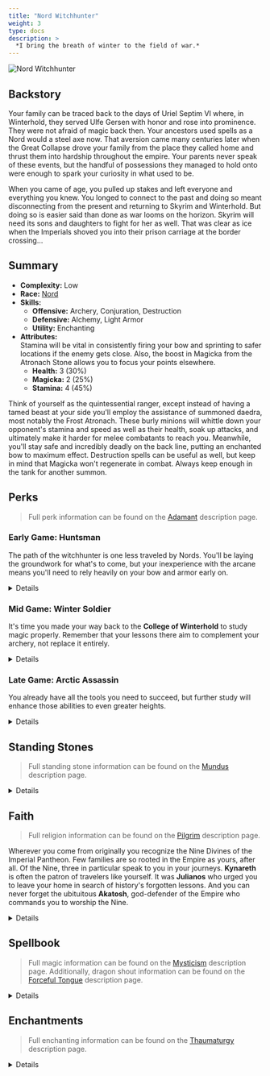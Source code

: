 ```yaml
---
title: "Nord Witchhunter"
weight: 3
type: docs
description: >
  *I bring the breath of winter to the field of war.*
---
```


![Nord Witchhunter](/Pictures/sss/builds/nord-witchhunter-art.png)

## Backstory

Your family can be traced back to the days of Uriel Septim VI where, in Winterhold, they served Ulfe Gersen with honor and rose into prominence. They were not afraid of magic back then. Your ancestors used spells as a Nord would a steel axe now. That aversion came many centuries later when the Great Collapse drove your family from the place they called home and thrust them into hardship throughout the empire. Your parents never speak of these events, but the handful of possessions they managed to hold onto were enough to spark your curiosity in what used to be.


When you came of age, you pulled up stakes and left everyone and everything you knew. You longed to connect to the past and doing so meant disconnecting from the present and returning to Skyrim and Winterhold. But doing so is easier said than done as war looms on the horizon. Skyrim will need its sons and daughters to fight for her as well. That was clear as ice when the Imperials shoved you into their prison carriage at the border crossing...


## Summary

* **Complexity:** Low
* **Race:** [Nord](## "Major Skill: Two-handed
Minor Skills: Block, Heavy Armor, Light Armor, Smithing, Speech
Nordic Heritage: Your Frost Resistance is increased by 50%, and you take 25% less damage while power attacking, drawing a bow, or casting a spell.")
* **Skills:**
  * **Offensive:** Archery, Conjuration, Destruction
  * **Defensive:** Alchemy, Light Armor
  * **Utility:** Enchanting
* **Attributes:**  
Stamina will be vital in consistently firing your bow and sprinting to safer locations if the enemy gets close. Also, the boost in Magicka from the Atronach Stone allows you to focus your points elsewhere.
  * **Health:** 3 (30%)
  * **Magicka:** 2 (25%)
  * **Stamina:** 4 (45%)

Think of yourself as the quintessential ranger, except instead of having a tamed beast at your side you'll employ the assistance of summoned daedra, most notably the Frost Atronach. These burly minions will whittle down your opponent's stamina and speed as well as their health, soak up attacks, and ultimately make it harder for melee combatants to reach you. Meanwhile, you'll stay safe and incredibly deadly on the back line, putting an enchanted bow to maximum effect. Destruction spells can be useful as well, but keep in mind that Magicka won't regenerate in combat. Always keep enough in the tank for another summon.

## Perks

> Full perk information can be found on the [Adamant](https://www.nexusmods.com/skyrimspecialedition/mods/30191) description page.

### Early Game: Huntsman

The path of the witchhunter is one less traveled by Nords. You'll be laying the groundwork for what's to come, but your inexperience with the arcane means you'll need to rely heavily on your bow and armor early on.

<details>

#### Alchemy

*Skyrim is your home now. You're no expert on its flora but you'll need to know enough for reliable medicine.*

* **Herbalist 1 (10):** Potions and poisons you make are 25% stronger.

#### Archery

*Your bow is your main source of damage. Invest in it early; ignore it at your peril.*

* **Marksman 1 (10):** Bows deal 25% more damage.
* **Eagle Eye 1 (20):** Bows have a 10% chance of dealing critical damage.
* **Quick Draw 1 (30):** You draw your bow 20% faster.

#### Conjuration

*Make 'Bound Bow' a priority purchase. It's much stronger than your starting bow and you need the arrow supply.*

* **Summoner 1 (10):** Conjuration spells cost 25% less Magicka.
* **Dark Oath 1 (20):** Summoned creatures last 50% longer.

#### Destruction

*A well placed 'Frost Rune' will buy you valuable time and space during a fight.*

* **Elementalist 1 (10):** Destruction spells cost 25% less Magicka. 

#### Enchanting

*You'll be disenchanting more often than not right now, but you'll need to start somewhere.*

* **Artificer 1 (10):** New enchantments are 25% stronger.

#### Light Armor

*When all else fails, a few layers of leather will save your skin.*

* **Scout 1 (10):** Light armor is 25% more effective.
* **Agility 1 (20):** You gain 50% Stamina Regeneration when wearing a light armor chest piece.
* **Specialist (30):** You receive a 25% armor bonus when wearing a light armor chest piece.

</details>

### Mid Game: Winter Soldier

It's time you made your way back to the **College of Winterhold** to study magic properly. Remember that your lessons there aim to complement your archery, not replace it entirely.

<details>

#### Alchemy

*By now your basic potions are barely doing the job. This should fix that.*

* **Concentration 1 (30):** Potions last 50% longer.
* **Herbalist 2 (50):** Potions and poisons you make are 50% stronger. 
 
#### Archery

*Your bow will truly become an extension of your self.*

* **Power Shot (40):** Bows have a 50% chance to stagger enemies.
* **Grim Focus 1 (40):** Critical hits with bows deal three times damage.
* **Marksman 2 (50):** Bows deal 50% more damage.
* **Ranger (60):** You can move faster with a drawn bow.
* **Quick Draw 2 (70):** You draw your bow 40% faster.
 
#### Conjuration

*Summon daedra that can last longer, both in duration and in damage.*

* **Armor of Shadows 1 (30):** Summoned creatures gain 150 Armor Rating and 25% Magic Resistance. 
* **Ritual of Power 1 (40):** Summoned creatures deal 25% more damage. 
* **Summoner 2 (50):** Conjuration spells cost 50% less Magicka.
* **Dark Oath 2 (60):** Summoned creatures last 100% longer.
 
#### Destruction

*Embrace the cold of Skyrim and infuse it into your strikes.*

* **Augmented Frost (30):** Frost spells deal 25% more damage.
* **Rune Mage 1 (30):** You can maintain up to two runes at once. 
* **Elementalist 2 (50):** Destruction spells cost 50% less Magicka. 
* **North Wind 1 (60):** When you have a frost spell equipped, you reduce the Frost Resistance of all nearby enemies by up to 50%. 
* **Rune Mage 2 (60):** You can maintain up to three runes at once. 
 
#### Enchanting

*Enchanting will continue to be a long road before it pays off, but for now you'll want to get the most from your bow.*

* **Resonance (30):** Weapon enchantments consume 50% less charge.
* **Jewelry Enchanter (30):** New enchantments on jewelry are 25% stronger.
 
#### Light Armor

*Squeeze a bit more out of your armor without investing too heavily.*

* **Scout 2 (50):** Light armor is 50% more effective.
* **Agility 2 (60):** You gain 100% Stamina Regeneration when wearing a light armor chest piece.

#### Sneak

*Dabbling in Sneak will allow you to place defensive runes without alerting the enemy.*

* **Agent 1 (10):** You are 25/50% harder to detect while sneaking.
* **Silent Casting (20):** Your spells are silent to others.

</details>

### Late Game: Arctic Assassin

You already have all the tools you need to succeed, but further study will enhance those abilities to even greater heights.

<details>

#### Alchemy

*With these, your beneficial potions will push you to the edge of your potential.*

* **Potency 1 (60):** Potions you mix are 25% stronger.
* **Concentration 2 (70):** Potions last 100% longer.
* **Potency 2 (90):** Potions you mix are 50% stronger.

#### Archery

*Higher crit damage and guaranteed crits at full health. What's there not to like?*

* **Eagle Eye 2 (70):** Bows have a 20% chance of dealing critical damage.
* **Steady Hand (80):** Zooming in with a bow slows down time.
* **Grim Focus 2 (90):** Critical hits with bows deal five times damage.
* **Bullseye (100):** Bows deal guaranteed critical damage to enemies at full Health.

#### Conjuration

*Add insult to injury with an additional summon, each more powerful than before.*

* **Daedric Pact (70):** Summoned creatures have 100 extra Health, Magicka, and Stamina.
* **Armor of Shadows 2 (80):** Summoned creatures gain 300 Armor Rating and 50% Magic Resistance. 
* **Ritual of Power 2 (90):** Summoned creatures deal 50% more damage. 
* **Doors of Oblivion (100):** You can summon or reanimate one additional minion.

#### Destruction

*Bring the temperature even lower as a master of frost itself.*

* **Augmented Frost 2 (70):** Frost spells deal 50% more damage.
* **Permafrost (80):** Frost spells reduce enemy attack damage by 25% for 10 seconds. 
* **North Wind 2 (90):** When you have a frost spell equipped, you reduce the Frost Resistance of all nearby enemies by up to 100%. 
* **Deep Freeze (100):** Frost spells have a chance to freeze targets who fall below half Health.

#### Enchanting

*Your patience pays off here, and you'll have the soul gems to enjoy it with.*

* **Armor Enchanter (40):** New enchantments on armor are 25% stronger.
* **Artificer 2 (50):** New enchantments are 50% stronger.
* **Corpus Enchanter (60):** Health, Magicka, and Stamina enchantments are 25% stronger.
* **Soul Siphon (60):** Enhanted weapons regenerate some of their lost charge when they deal a killing blow.
* **Elemental Enchanter (70):** Elemental enchantments are 25% stronger. 
* **Insightful Enchanter (80):** Skill enchantments are 25% stronger.
* **Twin Secrets (100):** You can place two enchantments on a single item.

</details>

## Standing Stones

> Full standing stone information can be found on the [Mundus](https://www.nexusmods.com/skyrimspecialedition/mods/33411) description page.

<details>

<img align="right" width="100" src="/Pictures/sss/builds/the-thief.webp">

#### The Thief (Guardian)

***Cheater’s Luck:*** *Your Stamina is increased by 50, you move 10% faster, and you take 50% less damage from falling.*

Drawing a bow can be draining on stamina and the extra move speed can help distance you from an opponent. This is a great stone to start with as it'll keep you alive until other options are available.

<img align="right" width="100" src="/Pictures/sss/builds/the-atronach.webp">

#### The Atronach

***Sorcerer’s Oath:*** *Your Magicka is increased by 100, and you have a 25% chance to absorb the Magicka from incoming spells. However, you cannot regenerate Magicka in combat.*

Ideally you'll be summoning your frost atronach and setting runes out of combat, making the Magicka regeneration penalty less harsh. The extra Magicka allows you to focus your attribute points elsewhere, such as more stamina for shooting.

<img align="right" width="100" src="/Pictures/sss/builds/the-ritual.webp">

#### The Ritual

***Mother’s Sorrow:*** *You can summon or reanimate one additional minion, but your summoning and reanimation spells last half as long.*

In the late game your summoning durations will be obnoxiously long. Cutting them in half for the benefit of having a 2nd or 3rd atronach is a powerful trade worth considering.

</details>

## Faith

> Full religion information can be found on the [Pilgrim](https://www.nexusmods.com/skyrimspecialedition/mods/54099) description page.

Wherever you come from originally you recognize the Nine Divines of the Imperial Pantheon. Few families are so rooted in the Empire as yours, after all. Of the Nine, three in particular speak to you in your journeys. **Kynareth** is often the patron of travelers like yourself. It was **Julianos** who urged you to leave your home in search of history's forgotten lessons. And you can never forget the ubituitous **Akatosh**, god-defender of the Empire who commands you to worship the Nine.

<details>

#### Kynareth

*Your Stamina is increased by 25.*

Extra stamina is always useful and the shrine can be found early on in Whiterun. You can't go wrong with this choice. At some point you may feel that your Stamina Regeneration makes the extra Stamina less useful. If that happens consider switching to another deity. 

#### Julianos

*Your Magicka is increased by 25%.*

Alternatively, a boost to your Magicka may be the difference needed to cast a higher tier spell. This option is especially suitable when leaning into life at the College of Winterhold as you'll be more in touch with your magical studies there.

#### Akatosh

*You gain 10% more experience.*

You can never go wrong with the chief deity as he'll provide you with a solid experience boost. Faster leveling means faster access to powerful perks that will keep your adventures moving smoothly.

</details>

## Spellbook

> Full magic information can be found on the [Mysticism](https://www.nexusmods.com/skyrimspecialedition/mods/27839) description page. Additionally, dragon shout information can be found on the [Forceful Tongue](https://www.nexusmods.com/skyrimspecialedition/mods/36276) description page.

<details>

<img align="right" width="100" height="100" src="/Pictures/sss/builds/skill-conjuration.webp">

### Conjuration

Every ranger needs a companion and Conjuration provides. The summon is the star of the show, no two ways about it. The only question is how do you plan on advancing your skill to the point of binding on to this plane?

* **Soul Trap (Novice+):** *If a target dies within 60 seconds, fills a soul gem.*  
  You'll need soul gems for enchanting and you'll also need to level Conjuration a fair bit for your other key spells. This will help you towards both ends.

* **Bound Bow (Adept):** *Summons a Bound Bow for 120 seconds.*  
  In another universe this build would take all of the bound weaponry perks. In this universe, this is a early-to-mid-game option to help conserve arrows and level Conjuration.

* **Conjure Frost Atronach (Adept+):** *Summons a Frost Atronach for 60 seconds.*  
  Your best friend. It's large, tanky, and slows your opponents with its aura. Shooting around it can be a pain but you'll be glad it's there.

<img align="right" width="100" height="100" src="/Pictures/sss/builds/skill-destruction.webp">

### Destruction

Destruction is a strong backup plan to your bow and you could easily learn and utilize the entire portfolio of Frost spells here. The spells below synergize best with the build and concept, however.

* **Frostbite (Novice+):** *Deals 8 Frost damage per second to Health and Stamina.*  
  A staple Destruction spell that will help you get through the early game. Use this every once in awhile to save on arrows.

* **Frost Rune (Apprentice+):** *Creates a rune on the ground that explodes when enemies approach, dealing 40 Frost damage to Health and Stamina.*  
  Placing these ahead of you before a fight can save your life. In addition to the damage it will apply an additional slow to the enemy, giving you extra time to finish them off.

* **Ice Storm (Adept+):** *Deals 40 Frost damage to Health and Stamina in a large area.*  
  Due to your atronach's resistance you can freely cast this in an area centered around them, dealing damage to anything unfortunate enough to be caught in the radius.

### Dragon Shouts

  * **Frost Breath:** *Deals 30\60\120 Frost Damage to Health and Stamina.*  
Very much in theme for the build. It won't benefit from your perks but it will replace a spell in an emergency, especially if you want to keep your bow out at the time. Keep it equipped for emergencies.

  * **Ice Form:** *Targets are encased in ice and receive 5 Frost Damage to Health and Stamina for 10\20\30 seconds.*  
An excellent crowd control option. If there are too many enemies at one time, use this to put one in time out. Multiple enemies can be affected though don't depend on it since the area is narrow.

  * **Slow Time:** *Slows the time by 50\60\70% for 10\20\30 seconds.*  
An emergency button. Slowing the time can allow you to back away and set down additional runes in your enemy's path. If they survive, they'll be slowed down even more by the Frost effects, making them ripe targets for your arrows.

</details>

## Enchantments

> Full enchanting information can be found on the [Thaumaturgy](https://www.nexusmods.com/skyrimspecialedition/mods/57138) description page.

<details>

#### Weapon

* **Frost Damage:** *Deals 30 Frost Damage to Health and Stamina.*
* **Weakness to Frost:** *Reduces enemy Frost Resistance by 50% for 30 seconds.*
* **Absorb Magicka:** *Absorbs 30 Magicka. Targets whose Magicka is depleted resist this effect.*

It's hard to say which is better of the Frost enchantments. Additional damage does not benefit from your multitude of perks however it's an additional way to apply slow effects to your enemies. Lowering their resistance is only beneficial if you've laid runes or summoned an atronach. You can choose both eventually, thankfully. Otherwise, *Absorb Magicka* can mitigate the drawback of the *Atronach Stone* if you're running into issues managing Magicka.

#### Head

* **Fortify Archery:** *You deal 25% extra damage with ranged weapons.*
* **Fortify Destruction Cost:** *Your Destruction spells cost 25% less.*
* **Fortify Conjuration Cost:** *Your Conjuration spells cost 25% less.*

If you have the ability to boost your Archery damage, do so. Otherwise, you cast enough spells from either school that the Magicka savings are noticeable and better than other options you have in this slot.

#### Chest

* **Resist Magic:** *Your Magic Resistance is increased by 25%.*
* **Fortify Destruction Cost:** *Your Destruction spells cost 25% less.*
* **Fortify Conjuration Cost:** *Your Conjuration spells cost 25% less.*

With your atronach and your bow you aren't usually in the crosshairs but extra Magic Resistance never hurts. Otherwise, you can use this slot to make your spells cheaper, or even cheaper if you've the same enchantment on your head.

#### Gloves

* **Fortify Potions:** *Your potions last 50% longer.*
* **Fortify Sneak Attacks:** *You deal 25% more damage with sneak attacks and spells.*
* **Fortify Magicka:** *Your Magicka is increased by 50.*

Your investment in Alchemy gives you access to powerful potions and not just the healing variety. You can capitalize on that here or you can embrace your inner stealth archer for more damage. Lastly, a Magicka boost can be the lift needed to cast a more powerful spell in a pinch. 

#### Boots

* **Fortify Stamina:** *Your Stamina is increased by 50.*
* **Fortify Stamina Regeneration:** *Your Stamina Regeneration is increased by 50%.*
* **Resist [Element]:** *Your [Element] Resistance is increased by 50%.*

Extra Stamina will help you fire more arrows. Otherwise, this slot is flexible and can bolster your resistances, carry weight, or stealth. You shouldn't be suffering on carry weight or sneaking, honestly, but it's up to you.

#### Necklace

* **Fortify Archery:** *You deal 25% extra damage with ranged weapons.*
* **Resist Magic:** *Your Magic Resistance is increased by 25%.*
* **Fortify Destruction Power:** *Your Destruction spells are 25% stronger.*

A very high-value slot. You're able to boost your main sources of damage here or further protect yourself from nasty magical attacks. Getting more out of your bow is always a win but necklaces are lightweight. You could easily carry multiple as needed.

#### Ring

* **Resist Magic:** *Your Magic Resistance is increased by 25%.*
* **Fortify Destruction Power:** *Your Destruction spells are 25% stronger.*
* **Resist [Element]:** *Your [Element] Resistance is increased by 50%.*

The ring slot is very similar to your necklace. Use it to shore up your defenses against the arcane or, if you're feeling secure, boost your Frost damage further. This is another place where you can carry multiple options without weighing yourself down.

</details>